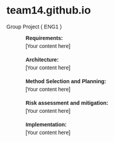 # team14.github.io
Group Project ( ENG1 )

<!DOCTYPE html>
<html lang="en">
<head>
    <meta charset="UTF-8">
    <meta name="viewport" content="width=device-width, initial-scale=1.0">
    <title>Simple Website</title>
    <style>
        body {
            font-family: Arial, sans-serif;
            margin: 20px;
        }
        .container {
            margin: auto;
            width: 80%;
        }
        .row {
            margin-bottom: 20px;
        }
        .title {
            font-weight: bold;
        }
        .content {
            margin-top: 5px;
        }
    </style>
</head>
<body>
    <div class="container">
        <div class="row">
            <div class="title">Requirements:</div>
            <div class="content">[Your content here]</div>
        </div>
        <div class="row">
            <div class="title">Architecture:</div>
            <div class="content">[Your content here]</div>
        </div>
        <div class="row">
            <div class="title">Method Selection and Planning:</div>
            <div class="content">[Your content here]</div>
        </div>
        <div class="row">
            <div class="title">Risk assessment and mitigation:</div>
            <div class="content">[Your content here]</div>
        </div>
        <div class="row">
            <div class="title">Implementation:</div>
            <div class="content">[Your content here]</div>
        </div>
    </div>
</body>
</html>
